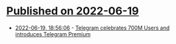 # [Published on 2022-06-19](index.md)

* [2022-06-19, 18:56:06](https://news.ycombinator.com/item?id=31802245) - [Telegram celebrates 700M Users and introduces Telegram Premium](https://telegram.org/blog/700-million-and-premium)
